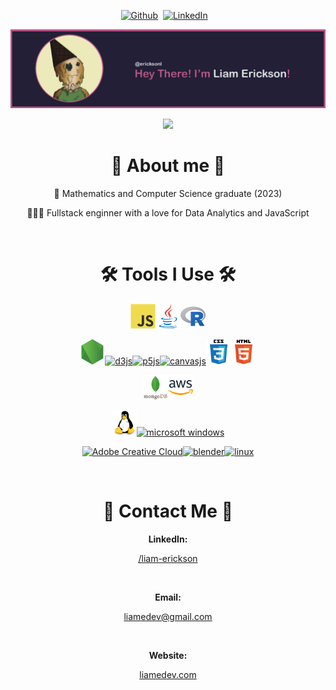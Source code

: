 <p align="center"><a href="https://github.com/ericksonl" target="_blank"><img alt="Github" src="https://img.shields.io/badge/GitHub-%2312100E.svg?&style=for-the-badge&logo=Github&logoColor=white"/></a>
  <a href="https://codepen.io/liam_dev" target="_blank"><img alt="" src="https://img.shields.io/badge/CodePen-%23003366.svg?&style=for-the-badge&logo=codepen&logoColor=white"/></a>
  <a href="https://www.linkedin.com/in/liam-erickson" target="_blank"><img alt="LinkedIn" src="https://img.shields.io/badge/linkedin-%232F5F8A.svg?&style=for-the-badge&logo=linkedin&logoColor=white"/></a> 
  <a href="https://www.liamedev.com" target="_blank"><img alt="" src="https://img.shields.io/badge/website-%235E8CAD.svg?&style=for-the-badge&logo=searXNG&logoColor=white"/></a>
  <a href="mailto: liamedev@gmail.com" target="_blank"><img alt="" src="https://img.shields.io/badge/email-%2375A2BF.svg?&style=for-the-badge&logo=gmail&logoColor=white"/></a>
  <a href="https://www.liamedev.com" target="_blank"><img alt="" src="https://komarev.com/ghpvc/?username=ericksonl&style=for-the-badge&color=47E5BC"/></a>
</p>

[comment]: <> (All shield colors formatted via 23<hex>, such that #000000 = 23000000)

<img src="https://github.com/ericksonl/ericksonl/blob/main/assets/Background.png">
<p align="center">
  <a href="https://git.io/typing-svg">
    <img src="https://readme-typing-svg.herokuapp.com/?color=C5508E&lines=Artist;Computer+Scientist;Mathematician&center=true&size=30">
  </a>
</p>

<h1 align="center">📝 About me 📝</h1>

<div align="center">

  🏫 Mathematics and Computer Science graduate (2023)

  👩🏻‍💻 Fullstack enginner with a love for Data Analytics and JavaScript

</div>

<br />

<h1 align="center">🛠️ Tools I Use 🛠️</h1>
<p align="center"><a href="https://developer.mozilla.org/en-US/docs/Web/JavaScript" target="_blank" rel="noreferrer"><img 
src="https://raw.githubusercontent.com/devicons/devicon/master/icons/javascript/javascript-original.svg" alt="javascript" width="40" height="40"/></a><a href="https://www.java.com" target="_blank" rel="noreferrer"><img 
src="https://raw.githubusercontent.com/devicons/devicon/master/icons/java/java-original.svg" alt="java" width="40" height="40"/></a><a href="https://www.r-project.org/" target="_blank" rel="noreferrer"><img
src="https://raw.githubusercontent.com/devicons/devicon/master/icons/r/r-original.svg" alt="r" width="40" height="40"/></a>
</p><p align="center"><a href="https://nodejs.org" target="_blank" rel="noreferrer"><img 
src="https://raw.githubusercontent.com/devicons/devicon/master/icons/nodejs/nodejs-original.svg" alt="nodejs" width="40" height="40"/></a><a href="https://https://d3js.org/" target="_blank" rel="noreferrer"><img 
src="https://d3js.org/logo.svg" alt="d3js" width="40" height="40"/></a><a href="https://p5js.org/" target="_blank" rel="noreferrer"><img 
src="https://upload.wikimedia.org/wikipedia/commons/c/c6/P5.js_icon.svg" alt="p5js" width="40" height="40"/></a><a href="https://canvasjs.com" target="_blank" rel="noreferrer"><img 
src="https://upload.wikimedia.org/wikipedia/commons/1/1f/Html5_canvas_logo.png?20130725090653" alt="canvasjs" width="40" height="40"/></a><a href="https://www.w3schools.com/css/" target="_blank" rel="noreferrer"><img src="https://raw.githubusercontent.com/devicons/devicon/master/icons/css3/css3-original-wordmark.svg" alt="css3" width="40" height="40"/></a><a href="https://www.w3.org/html/" target="_blank" rel="noreferrer"><img src="https://raw.githubusercontent.com/devicons/devicon/master/icons/html5/html5-original-wordmark.svg" alt="html5" width="40" height="40"/></a>
</p><p align="center"><a href="https://www.mongodb.com/" target="_blank" rel="noreferrer"><img 
src="https://raw.githubusercontent.com/devicons/devicon/master/icons/mongodb/mongodb-original-wordmark.svg" alt="mongodb" width="40" height="40"/></a><a href="https://aws.amazon.com" target="_blank" rel="noreferrer"><img src="https://raw.githubusercontent.com/devicons/devicon/master/icons/amazonwebservices/amazonwebservices-original-wordmark.svg" alt="aws" width="40" height="40"/></a></p><p align="center"><a href="https://www.linux.org/" target="_blank" rel="noreferrer"><img src="https://raw.githubusercontent.com/devicons/devicon/master/icons/linux/linux-original.svg" alt="linux" width="40" height="40"/></a><a href="https://www.microsoft.com/en-us/windows" target="_blank" rel="noreferrer"><img src="https://blogs.windows.com/wp-content/uploads/prod/sites/2/2021/06/Windows11Icon.png" alt="microsoft windows" width="40" height="40"/></a></p>
<p align="center"><a href="https://www.adobe.com/creativecloud.html" target="_blank" rel="noreferrer"><img 
src="https://www.adobe.com/content/dam/cc/icons/icon-specialoffers-cc.svg" alt="Adobe Creative Cloud" width="40" height="40"/></a><a href="https://www.blender.org/" target="_blank" rel="noreferrer"><img src="https://download.blender.org/branding/community/blender_community_badge_white.svg" alt="blender" width="40" height="40"/></a><a href="https://procreate.art/" target="_blank" rel="noreferrer"><img src="https://assets.procreate.art/img/procreate-icon-search-display.png" alt="linux" width="40" height="40"/></a>
</p>

<br />

<h1 align="center">💬 Contact Me 💬</h1>

<div align="center">
  
  <p><b>LinkedIn:</b></p>
  <p><a href="https://www.linkedin.com/in/liam-erickson">/liam-erickson</a></p>
  <br />
  
  <p><b>Email:</b></p>
  <p><a href="mailto: liamedev@gmail.com">liamedev@gmail.com</a></p>
  <br />
  
  <p><b>Website:</b></p>
  <p><a href="https://www.liamedev.com">liamedev.com</a></p>

</div>
